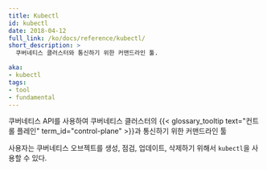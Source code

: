 ```yaml
---
title: Kubectl
id: kubectl
date: 2018-04-12
full_link: /ko/docs/reference/kubectl/
short_description: >
  쿠버네티스 클러스터와 통신하기 위한 커맨드라인 툴.

aka:
- kubectl
tags:
- tool
- fundamental
---
```

쿠버네티스 API를 사용하여 
쿠버네티스 클러스터의 {{< glossary_tooltip text="컨트롤 플레인" term_id="control-plane" >}}과 
통신하기 위한 커맨드라인 툴

<!--more-->

사용자는 쿠버네티스 오브젝트를 생성, 점검, 업데이트, 삭제하기 위해서 `kubectl`을 사용할 수 있다.

